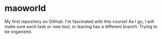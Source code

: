 # maoworld
My first repository on GitHub.
I'm fascinated with this course! 
As I go, I will make sure each task or new tool, or leaning has a different branch. Trying to be organized. 
